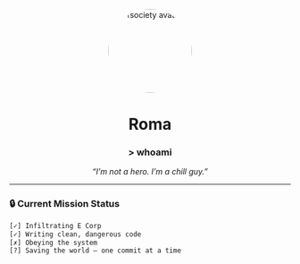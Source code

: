 <!--
███╗   ███╗██████╗ ███████╗███████╗██╗██████╗ ██╗   ██╗
████╗ ████║██╔══██╗██╔════╝██╔════╝██║██╔══██╗╚██╗ ██╔╝
██╔████╔██║██████╔╝█████╗  █████╗  ██║██████╔╝ ╚████╔╝ 
██║╚██╔╝██║██╔══██╗██╔══╝  ██╔══╝  ██║██╔══██╗  ╚██╔╝  
██║ ╚═╝ ██║██████╔╝███████╗██║     ██║██║  ██║   ██║   
╚═╝     ╚═╝╚═════╝ ╚══════╝╚═╝     ╚═╝╚═╝  ╚═╝   ╚═╝   
-->

<p align="center">
  <img src="https://i.gifer.com/7icR.gif" alt="fsociety avatar" width="150" style="border-radius: 50%; filter: hue-rotate(120deg) saturate(2);">
</p>

<h1 align="center">Roma</h1>
<h3 align="center">> whoami</h3>

<p align="center">
  <em>“I’m not a hero. I’m a chill guy.”</em>
</p>

---

### 🔒 Current Mission Status
```bash
[✓] Infiltrating E Corp
[✓] Writing clean, dangerous code
[✗] Obeying the system
[?] Saving the world — one commit at a time